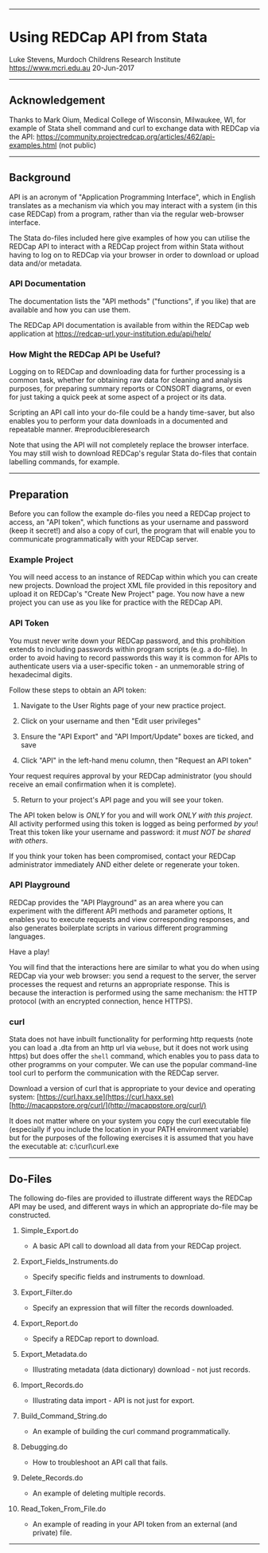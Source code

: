 ********************************************************************************
# Using REDCap API from Stata

Luke Stevens, Murdoch Childrens Research Institute https://www.mcri.edu.au
20-Jun-2017

********************************************************************************
## Acknowledgement
Thanks to Mark Oium, Medical College of Wisconsin, Milwaukee, WI, for example 
of Stata shell command and curl to exchange data with REDCap via the API:
https://community.projectredcap.org/articles/462/api-examples.html (not public)

********************************************************************************
## Background

API is an acronym of "Application Programming Interface", which in English 
translates as a mechanism via which you may interact with a system (in this case
REDCap) from a program, rather than via the regular web-browser interface.

The Stata do-files included here give examples of how you can utilise the REDCap
API to interact with a REDCap project from within Stata without having to log on
to REDCap via your browser in order to download or upload data and/or metadata.
  
### API Documentation
The documentation lists the "API methods" ("functions", if you like) that are 
available and how you can use them.

The REDCap API documentation is available from within the REDCap web application
at https://redcap-url.your-institution.edu/api/help/

### How Might the REDCap API be Useful?  
Logging on to REDCap and downloading data for further processing is a common
task, whether for obtaining raw data for cleaning and analysis purposes, for
preparing summary reports or CONSORT diagrams, or even for just taking a quick
peek at some aspect of a project or its data.

Scripting an API call into your do-file could be a handy time-saver, but also 
enables you to perform your data downloads in a documented and repeatable 
manner. #reproducibleresearch

Note that using the API will not completely replace the browser interface. You
may still wish to download REDCap's regular Stata do-files that contain 
labelling commands, for example.

********************************************************************************
## Preparation

Before you can follow the example do-files you need a REDCap project to access,
an "API token", which functions as your username and password (keep it secret!)
and also a copy of curl, the program that will enable you to communicate 
programmatically with your REDCap server.

### Example Project
You will need access to an instance of REDCap within which you can create new
projects. Download the project XML file provided in this repository and upload
it on REDCap's "Create New Project" page. You now have a new project you can 
use as you like for practice with the REDCap API.

### API Token
You must never write down your REDCap password, and this prohibition extends to
including passwords within program scripts (e.g. a do-file). In order to avoid
having to record passwords this way it is common for APIs to authenticate users
via a user-specific token - an unmemorable string of hexadecimal digits.

Follow these steps to obtain an API token:

1. Navigate to the User Rights page of your new practice project.

2. Click on your username and then "Edit user privileges" 

3. Ensure the "API Export" and "API Import/Update" boxes are ticked, and save

4. Click "API" in the left-hand menu column, then "Request an API token"

Your request requires approval by your REDCap administrator (you should 
receive an email confirmation when it is complete).

5. Return to your project's API page and you will see your token.

The API token below is *ONLY* for you and will work *ONLY with this project*. 
All activity performed using this token is logged as being performed *by you*!
Treat this token like your username and password: it *must NOT be shared with 
others*. 

If you think your token has been compromised, contact your REDCap administrator
immediately AND either delete or regenerate your token.

### API Playground 
REDCap provides the "API Playground" as an area where you can experiment with
the different API methods and parameter options, It enables you to execute 
requests and view corresponding responses, and also generates boilerplate 
scripts in various different programming languages.

Have a play!

You will find that the interactions here are similar to what you do when using 
REDCap via your web browser: you send a request to the server, the server 
processes the request and returns an appropriate response. This is because the 
interaction is performed using the same mechanism: the HTTP protocol (with an 
encrypted connection, hence HTTPS).

### curl
Stata does not have inbuilt functionality for performing http requests (note 
you can load a .dta from an http url via `webuse`, but it does not work using 
https) but does offer the `shell` command, which enables you to pass data to 
other programms on your computer. We can use the popular command-line tool curl
to perform the communication with the REDCap server.

Download a version of curl that is appropriate to your device and operating
system: [https://curl.haxx.se](https://curl.haxx.se) [http://macappstore.org/curl/](http://macappstore.org/curl/)

It does not matter where on your system you copy the curl executable file 
(especially if you include the location in your PATH environment variable) but
for the purposes of the following exercises it is assumed that you have the 
executable at: c:\curl\curl.exe

********************************************************************************
## Do-Files

The following do-files are provided to illustrate different ways the REDCap API
may be used, and different ways in which an appropriate do-file may be 
constructed.

1. Simple_Export.do
    - A basic API call to download all data from your REDCap project.
   
2. Export_Fields_Instruments.do
    - Specify specific fields and instruments to download.
   
3. Export_Filter.do
    - Specify an expression that will filter the records downloaded.
   
4. Export_Report.do
    - Specify a REDCap report to download.
   
5. Export_Metadata.do
    - Illustrating metadata (data dictionary) download - not just records.
   
6. Import_Records.do 
    - Illustrating data import - API is not just for export.

7. Build_Command_String.do 
    - An example of building the curl command programmatically.
   
8. Debugging.do 
    - How to troubleshoot an API call that fails.
   
9. Delete_Records.do 
    - An example of deleting multiple records.
   
10. Read_Token_From_File.do 
    - An example of reading in your API token from an external (and private) file.
   
********************************************************************************
